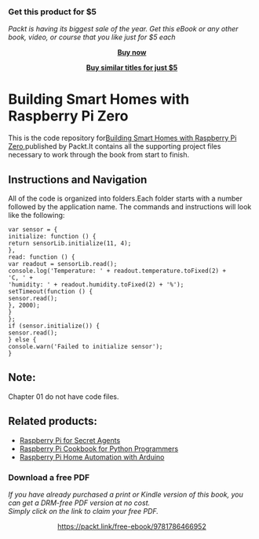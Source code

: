 
### Get this product for $5

<i>Packt is having its biggest sale of the year. Get this eBook or any other book, video, or course that you like just for $5 each</i>


<b><p align='center'>[Buy now](https://packt.link/9781786466952)</p></b>


<b><p align='center'>[Buy similar titles for just $5](https://subscription.packtpub.com/search)</p></b>


# Building Smart Homes with Raspberry Pi Zero


This is the code repository for[Building Smart Homes with Raspberry Pi Zero](https://www.packtpub.com/hardware-and-creative/building-smart-homes-raspberry-pi-zero?utm_source=github&utm_medium=repository&utm_content=9781786466952),published by Packt.It contains all the supporting
project files necessary to work through the book from start to finish.

## Instructions and Navigation
All of the code is organized into folders.Each folder starts with a number followed by the application name.
The commands and instructions will look like the following:
```
var sensor = {
initialize: function () {
return sensorLib.initialize(11, 4);
},
read: function () {
var readout = sensorLib.read();
console.log('Temperature: ' + readout.temperature.toFixed(2) +
'C, ' +
'humidity: ' + readout.humidity.toFixed(2) + '%');
setTimeout(function () {
sensor.read();
}, 2000);
}
};
if (sensor.initialize()) {
sensor.read();
} else {
console.warn('Failed to initialize sensor');
}
```
## Note:
Chapter 01 do not have code files.


## Related products:
* [Raspberry Pi for Secret Agents](https://www.packtpub.com/hardware-and-creative/raspberry-pi-secret-agents?utm_source=github&utm_medium=repository&utm_content=9781849695787)
* [Raspberry Pi Cookbook for Python Programmers](https://www.packtpub.com/hardware-and-creative/raspberry-pi-cookbook-python-programmers?utm_source=github&utm_medium=repository&utm_content=9781849696623)
* [Raspberry Pi Home Automation with Arduino](https://www.packtpub.com/hardware-and-creative/raspberry-pi-home-automation-arduino?utm_source=github&utm_medium=repository&utm_content=9781849695862)
### Download a free PDF

 <i>If you have already purchased a print or Kindle version of this book, you can get a DRM-free PDF version at no cost.<br>Simply click on the link to claim your free PDF.</i>
<p align="center"> <a href="https://packt.link/free-ebook/9781786466952">https://packt.link/free-ebook/9781786466952 </a> </p>